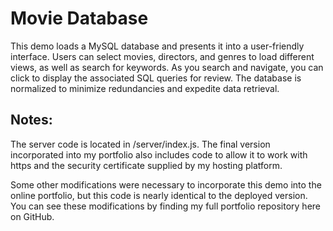 # Movie Database

This demo loads a MySQL database and presents it into a user-friendly interface. Users can select 
movies, directors, and genres to load different views, as well as search for keywords. As you 
search and navigate, you can click to display the associated SQL queries for review.
The database is normalized to minimize redundancies and expedite data retrieval.

## Notes:

The server code is located in /server/index.js. The final version incorporated into my
portfolio also includes code to allow it to work with https and the security certificate
supplied by my hosting platform.

Some other modifications were necessary to incorporate this demo into the online portfolio,
but this code is nearly identical to the deployed version. You can see these modifications
by finding my full portfolio repository here on GitHub.